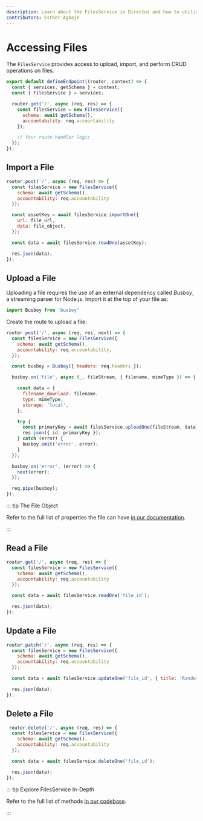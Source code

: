 ```yaml
---
description: Learn about the FilesService in Directus and how to utilize them when building extensions.
contributors: Esther Agbaje
---
```


# Accessing Files

The `FilesService` provides access to upload, import, and perform CRUD operations on files.

```js
export default defineEndpoint((router, context) => {
  const { services, getSchema } = context;
  const { FilesService } = services;

  router.get('/', async (req, res) => {
    const filesService = new FilesService({
      schema: await getSchema(),
      accountability: req.accountability
    });

    // Your route handler logic
  });
});
```

## Import a File

```js
router.post('/', async (req, res) => {
  const filesService = new FilesService({
    schema: await getSchema(),
    accountability: req.accountability
  });

  const assetKey = await filesService.importOne({
    url: file_url,
    data: file_object,
  });

  const data = await filesService.readOne(assetKey);

  res.json(data);
});
```

## Upload a File

Uploading a file requires the use of an external dependency called _Busboy_, a streaming parser for Node.js. Import it
at the top of your file as:

```js
import Busboy from 'busboy'
```

Create the route to upload a file:

```js
router.post('/', async (req, res, next) => {
  const filesService = new FilesService({
    schema: await getSchema(),
    accountability: req.accountability,
  });

  const busboy = Busboy({ headers: req.headers });

  busboy.on('file', async (_, fileStream, { filename, mimeType }) => {

    const data = {
      filename_download: filename,
      type: mimeType,
      storage: 'local',
    };

    try {
      const primaryKey = await filesService.uploadOne(fileStream, data);
      res.json({ id: primaryKey });
    } catch (error) {
      busboy.emit('error', error);
    }
  });

  busboy.on('error', (error) => {
    next(error);
  });

  req.pipe(busboy);
});
```

::: tip The File Object

Refer to the full list of properties the file can have [in our documentation](/reference/files.html#the-file-object).

:::

## Read a File

```js
router.get('/', async (req, res) => {
  const filesService = new FilesService({
    schema: await getSchema(),
    accountability: req.accountability
  });

  const data = await filesService.readOne('file_id');

  res.json(data);
});
```

## Update a File

```js
router.patch('/', async (req, res) => {
  const filesService = new FilesService({
    schema: await getSchema(),
    accountability: req.accountability
  });

  const data = await filesService.updateOne('file_id', { title: 'Random' });

  res.json(data);
});
```

## Delete a File

```js
 router.delete('/', async (req, res) => {
  const filesService = new FilesService({
    schema: await getSchema(),
    accountability: req.accountability
  });

  const data = await filesService.deleteOne('file_id');

  res.json(data);
});
```

::: tip Explore FilesService In-Depth

Refer to the full list of methods
[in our codebase](https://github.com/directus/directus/blob/main/api/src/services/files.ts).

:::
